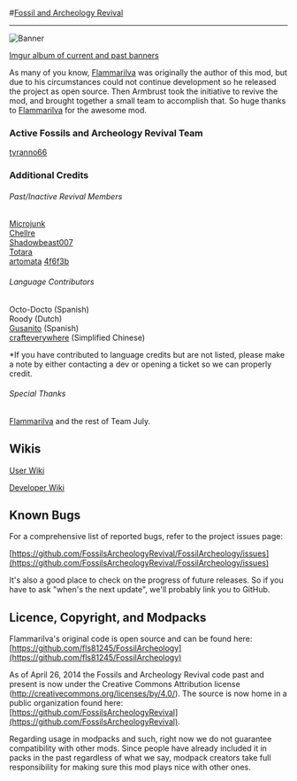 #[Fossil and Archeology Revival](http://www.minecraftforum.net/topic/1708636-)
***
![Banner](http://i.imgur.com/iwRq4yy.jpg)

[Imgur album of current and past banners](http://imgur.com/a/hBe0h)

As many of you know, [Flammarilva](https://github.com/fls81245) was originally the author of this mod, 
but due to his circumstances could not continue development so he released the project as open source. 
Then Armbrust took the initiative to revive the mod, and brought together a small team to accomplish that. 
So huge thanks to [Flammarilva](https://github.com/fls81245) for the awesome mod.

### Active Fossils and Archeology Revival Team


[tyranno66](https://github.com/tyranno66)  

### Additional Credits
###### Past/Inactive Revival Members
[Microjunk](https://github.com/Microjunk)  
[Chellre](https://github.com/Chellre)  
[Shadowbeast007](https://github.com/Shadowbeast)  
[Totara](https://github.com/TotaraStudios)  
[artomata](https://github.com/artomata) 
[4f6f3b](https://github.com/4f6f3b)

###### Language Contributors
Octo-Docto (Spanish)  
Roody (Dutch)  
[Gusanito](https://github.com/Gusanito) (Spanish)  
[crafteverywhere](https://github.com/crafteverywhere) (Simplified Chinese)  

*If you have contributed to language credits but are not listed, please make a note by either contacting a dev or opening a ticket so we can properly credit.

###### Special Thanks
[Flammarilva](https://github.com/fls81245) and the rest of Team July.

## Wikis
[User Wiki](http://fossils-archeology.wikia.com/)

[Developer Wiki](https://github.com/FossilsArcheologyRevival/FossilArcheology/wiki)

## Known Bugs
For a comprehensive list of reported bugs, refer to the project issues page:

[https://github.com/FossilsArcheologyRevival/FossilArcheology/issues](https://github.com/FossilsArcheologyRevival/FossilArcheology/issues)

It's also a good place to check on the progress of future releases. So if you have to ask "when's the next update", we'll probably link you to GitHub.

## Licence, Copyright, and Modpacks
Flammarilva's original code is open source and can be found here: [https://github.com/fls81245/FossilArcheology](https://github.com/fls81245/FossilArcheology)

As of April 26, 2014 the Fossils and Archeology Revival code past and present is now under the Creative Commons Attribution license (http://creativecommons.org/licenses/by/4.0/). 
The source is now home in a public organization found here: [https://github.com/FossilsArcheologyRevival](https://github.com/FossilsArcheologyRevival).

Regarding usage in modpacks and such, right now we do not guarantee compatibility with other mods. Since people have already included it in packs in the past regardless of what we say, modpack creators take full responsibility for making sure this mod plays nice with other ones.

